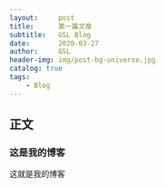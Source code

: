 ```yaml
---
layout:     post
title:      第一篇文章
subtitle:   GSL Blog
date:       2020-03-27
author:     GSL
header-img: img/post-bg-universe.jpg
catalog: true
tags:
    - Blog
---
```





## 正文

### 这是我的博客
这就是我的博客

